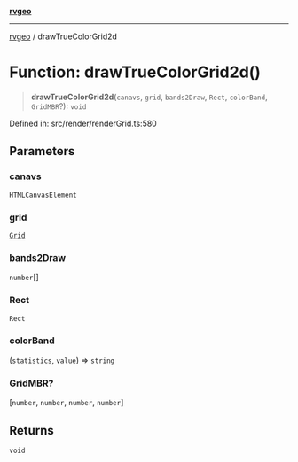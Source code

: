 [**rvgeo**](../README.md)

***

[rvgeo](../globals.md) / drawTrueColorGrid2d

# Function: drawTrueColorGrid2d()

> **drawTrueColorGrid2d**(`canavs`, `grid`, `bands2Draw`, `Rect`, `colorBand`, `GridMBR`?): `void`

Defined in: src/render/renderGrid.ts:580

## Parameters

### canavs

`HTMLCanvasElement`

### grid

[`Grid`](../classes/Grid.md)

### bands2Draw

`number`[]

### Rect

`Rect`

### colorBand

(`statistics`, `value`) => `string`

### GridMBR?

\[`number`, `number`, `number`, `number`\]

## Returns

`void`
